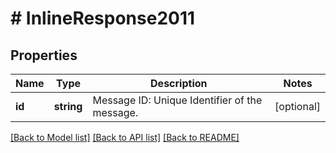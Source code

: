 # # InlineResponse2011

## Properties

Name | Type | Description | Notes
------------ | ------------- | ------------- | -------------
**id** | **string** | Message ID: Unique Identifier of the message. | [optional] 

[[Back to Model list]](../../README.md#documentation-for-models) [[Back to API list]](../../README.md#documentation-for-api-endpoints) [[Back to README]](../../README.md)


